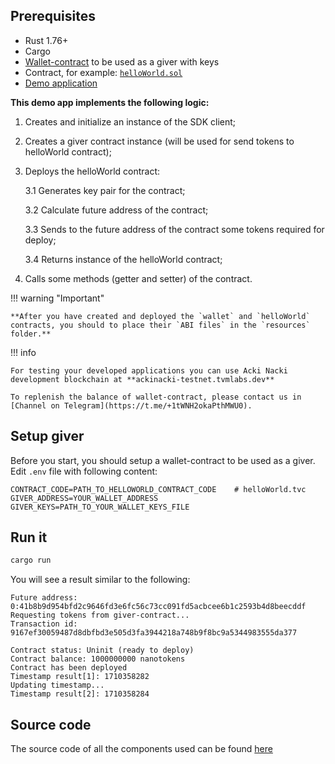 ## **Prerequisites**

* Rust 1.76+
* Cargo
* [Wallet-contract](./create-giver.md) to be used as a giver with keys
* Contract, for example: [`helloWorld.sol`](./create-and-compile-contract.md)
* [Demo application](https://github.com/gosh-sh/gosh-examples/tree/main/sdk/rust/helloWorld)


**This demo app implements the following logic:**

1. Creates and initialize an instance of the SDK client;

2. Creates a giver contract instance (will be used for send tokens to helloWorld contract);

3. Deploys the helloWorld contract:

    3.1 Generates key pair for the contract;

    3.2 Calculate future address of the contract;

    3.3 Sends to the future address of the contract some tokens required for deploy;

    3.4 Returns instance of the helloWorld contract;

4. Calls some methods (getter and setter) of the contract.


!!! warning "Important"

    **After you have created and deployed the `wallet` and `helloWorld` contracts, you should to place their `ABI files` in the `resources` folder.**

!!! info

    For testing your developed applications you can use Acki Nacki development blockchain at **ackinacki-testnet.tvmlabs.dev**  

    To replenish the balance of wallet-contract, please contact us in [Channel on Telegram](https://t.me/+1tWNH2okaPthMWU0).

## **Setup giver**

Before you start, you should setup a wallet-contract to be used as a giver.  
Edit `.env` file with following content:

```
CONTRACT_CODE=PATH_TO_HELLOWORLD_CONTRACT_CODE    # helloWorld.tvc
GIVER_ADDRESS=YOUR_WALLET_ADDRESS
GIVER_KEYS=PATH_TO_YOUR_WALLET_KEYS_FILE
```

## **Run it**

```sh
cargo run
```

You will see a result similar to the following:
```
Future address: 0:41b8b9d954bfd2c9646fd3e6fc56c73cc091fd5acbcee6b1c2593b4d8beecddf
Requesting tokens from giver-contract...
Transaction id: 9167ef30059487d8dbfbd3e505d3fa3944218a748b9f8bc9a5344983555da377

Contract status: Uninit (ready to deploy)
Contract balance: 1000000000 nanotokens
Contract has been deployed
Timestamp result[1]: 1710358282
Updating timestamp...
Timestamp result[2]: 1710358284
```

## **Source code**

The source code of all the components used can be found [here](https://github.com/gosh-sh/gosh-examples)